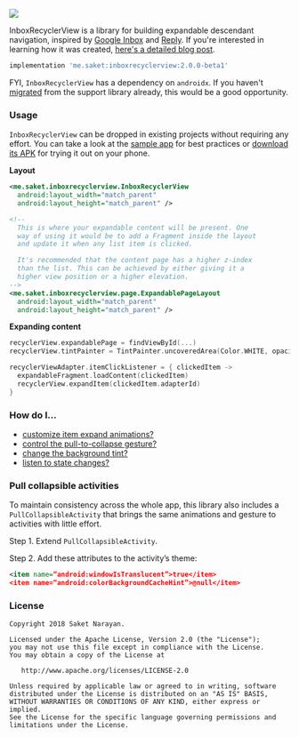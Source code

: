 [![](https://github.com/saket/InboxRecyclerView/blob/master/images/static_thumbnail.jpg)](https://youtu.be/aI9wX91m3Qs)

InboxRecyclerView is a library for building expandable descendant navigation, inspired by [Google Inbox](http://androidniceties.tumblr.com/post/100872004063/inbox-by-gmail-google-play-link) and [Reply](https://material.io/design/material-studies/reply.html). If you're interested in learning how it was created, [here's a detailed blog post](https://saket.me/inbox-recyclerview).

```groovy
implementation 'me.saket:inboxrecyclerview:2.0.0-beta1'
```

FYI, `InboxRecyclerView` has a dependency on `androidx`. If you haven't [migrated](https://android-developers.googleblog.com/2018/05/hello-world-androidx.html) from the support library already, this would be a good opportunity.

### Usage

`InboxRecyclerView` can be dropped in existing projects without requiring any effort. You can take a look at the [sample app](https://github.com/saket/InboxRecyclerView/tree/master/sample) for best practices or [download its APK](https://github.com/saket/InboxRecyclerView/releases) for trying it out on your phone.

**Layout**

```xml
<me.saket.inboxrecyclerview.InboxRecyclerView
  android:layout_width="match_parent"
  android:layout_height="match_parent" />

<!--
  This is where your expandable content will be present. One
  way of using it would be to add a Fragment inside the layout
  and update it when any list item is clicked.

  It's recommended that the content page has a higher z-index
  than the list. This can be achieved by either giving it a
  higher view position or a higher elevation.
-->
<me.saket.inboxrecyclerview.page.ExpandablePageLayout
  android:layout_width="match_parent"
  android:layout_height="match_parent" />
```

**Expanding content**

```kotlin
recyclerView.expandablePage = findViewById(...)
recyclerView.tintPainter = TintPainter.uncoveredArea(Color.WHITE, opacity = 0.65f)

recyclerViewAdapter.itemClickListener = { clickedItem ->
  expandableFragment.loadContent(clickedItem)
  recyclerView.expandItem(clickedItem.adapterId)
}
```

### How do I…

- [customize item expand animations?](https://github.com/saket/InboxRecyclerView/wiki/Item-animations)
- [control the pull-to-collapse gesture?](https://github.com/saket/InboxRecyclerView/wiki/Pull-to-collapse)
- [change the background tint?](https://github.com/saket/InboxRecyclerView/wiki/Background-tint)
- [listen to state changes?](https://github.com/saket/InboxRecyclerView/wiki/Page-callbacks)

### Pull collapsible activities

To maintain consistency across the whole app, this library also includes a `PullCollapsibleActivity` that brings the same animations and gesture to activities with little effort.

Step 1. Extend `PullCollapsibleActivity`.

Step 2. Add these attributes to the activity’s theme:

```xml
<item name=“android:windowIsTranslucent”>true</item>
<item name=“android:colorBackgroundCacheHint”>@null</item>
```

### License
```
Copyright 2018 Saket Narayan.

Licensed under the Apache License, Version 2.0 (the "License");
you may not use this file except in compliance with the License.
You may obtain a copy of the License at

   http://www.apache.org/licenses/LICENSE-2.0

Unless required by applicable law or agreed to in writing, software
distributed under the License is distributed on an "AS IS" BASIS,
WITHOUT WARRANTIES OR CONDITIONS OF ANY KIND, either express or implied.
See the License for the specific language governing permissions and
limitations under the License.
```
